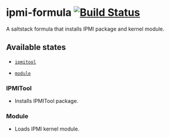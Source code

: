 
# ipmi-formula [![Build Status](https://travis-ci.org/Perceptyx/ipmi-formula.png?branch=master)](https://travis-ci.org/Perceptyx/ipmi-formula)


A saltstack formula that installs IPMI package and kernel module.


## Available states

- [`ipmitool`](#ipmitool)

- [`module`](#module)

### IPMITool

- Installs IPMITool package.

### Module

- Loads IPMI kernel module.
